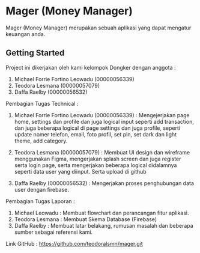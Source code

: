 # Mager (Money Manager)

Mager (Money Manager) merupakan sebuah aplikasi yang dapat mengatur keuangan anda.

## Getting Started

Project ini dikerjakan oleh kami kelompok Dongker dengan anggota : 
1. Michael Forrie Fortino Leowadu (00000056339)
2. Teodora Lesmana (00000057079)
3. Daffa Raelby (00000056532)

Pembagian Tugas Technical : 
1. Michael Forrie Fortino Leowadu (00000056339) : Mengejerjakan page home, settings dan profile dan juga logical input seperti add transaction, dan juga beberapa logical di page settings dan juga profile, seperti update nomer telefon, email, foto profil, set pin, set dark dan light theme, add category.

2. Teodora Lesmana (00000057079) : Membuat UI design dan wireframe menggunakan Figma, mengerjakan splash screen dan juga register serta login page, serta mengerjakan beberapa logical didalamnya seperti data user yang diinput. Serta upload di github

3. Daffa Raelby (00000056532) : Mengerjakan proses penghubungan data user dengan firebase.

Pembagian Tugas Laporan : 
1. Michael Leowadu : Membuat flowchart dan perancangan fitur aplikasi.
2. Teodora Lesmana : Membuat Skema Database (Firebase)
3. Daffa Raelby : Membuat latar belakang, rumusan masalah dan beberapa sumber sebagai referensi kami. 


Link GitHub : https://github.com/teodoralsmn/mager.git
